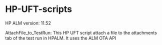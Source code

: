# HP-UFT-scripts

HP ALM version: 11.52


AttachFile_to_TestRun:
This HP UFT script attach a file to the attachments tab of the test run in HPALM. It uses the ALM OTA API
